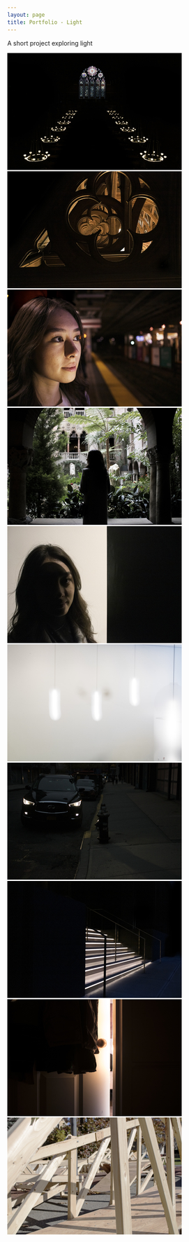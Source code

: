 ```yaml
---
layout: page
title: Portfolio - Light
---
```


A short project exploring light

<div class="page-center">

  <div class="gallery-image-wrapper">
      <a href="/public/image/light/IMG_7845-1.jpg">
          <img class="gallery-image" src="/public/image/thumbs/IMG_7845-1.jpg" />
      </a>
  </div>

  <div class="gallery-image-wrapper">
      <a href="/public/image/light/IMG_7851-1.jpg">
          <img class="gallery-image" src="/public/image/thumbs/IMG_7851-1.jpg" />
      </a>
  </div>

  <div class="gallery-image-wrapper">
      <a href="/public/image/light/IMG_7934-1.jpg">
          <img class="gallery-image" src="/public/image/thumbs/IMG_7934-1.jpg" />
      </a>
  </div>

  <div class="gallery-image-wrapper">
      <a href="/public/image/light/IMG_7987-1.jpg">
          <img class="gallery-image" src="/public/image/thumbs/IMG_7987-1.jpg" />
      </a>
  </div>

  <div class="gallery-image-wrapper">
      <a href="/public/image/light/IMG_8287-1.jpg">
          <img class="gallery-image" src="/public/image/thumbs/IMG_8287-1.jpg" />
      </a>
  </div>

  <div class="gallery-image-wrapper">
      <a href="/public/image/light/IMG_8297-1.jpg">
          <img class="gallery-image" src="/public/image/thumbs/IMG_8297-1.jpg" />
      </a>
  </div>

  <div class="gallery-image-wrapper">
      <a href="/public/image/light/IMG_8615-1.jpg">
          <img class="gallery-image" src="/public/image/thumbs/IMG_8615-1.jpg" />
      </a>
  </div>

  <div class="gallery-image-wrapper">
      <a href="/public/image/light/IMG_8626-1.jpg">
          <img class="gallery-image" src="/public/image/thumbs/IMG_8626-1.jpg" />
      </a>
  </div>

  <div class="gallery-image-wrapper">
      <a href="/public/image/light/IMG_8917-3.jpg">
          <img class="gallery-image" src="/public/image/thumbs/IMG_8917-3.jpg" />
      </a>
  </div>

  <div class="gallery-image-wrapper">
      <a href="/public/image/light/IMG_9101-1.jpg">
          <img class="gallery-image" src="/public/image/thumbs/IMG_9101-1.jpg" />
      </a>
  </div>


</div>
